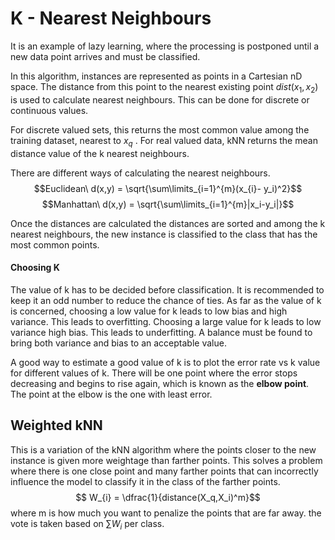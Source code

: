 

# K - Nearest Neighbours

It is an example of lazy learning, where the processing is postponed until a new data point arrives and must be classified. 

In this algorithm, instances are represented as points in a Cartesian nD space. 
The distance from this point to the nearest existing point $dist(x_1,x_2)$ is used to calculate nearest neighbours. This can be done for discrete or continuous values. 

For discrete valued sets, this returns the most common value among the training dataset, nearest to $x_q$ . For real valued data, kNN returns the mean distance value of the k nearest neighbours.

There are different ways of calculating the nearest neighbours.  
$$Euclidean\ d(x,y) = \sqrt{\sum\limits_{i=1}^{m}(x_{i}- y_i)^2}$$
$$Manhattan\ d(x,y) = \sqrt{\sum\limits_{i=1}^{m}|x_i-y_i|}$$

Once the distances are calculated the distances are sorted and among the k nearest neighbours, the new instance is classified to the class that has the most common points.

#### Choosing K
The value of k has to be decided before classification. It is recommended to keep it an odd number to reduce the chance of ties. 
As far as the value of k is concerned, choosing a low value for k leads to low bias and high variance. This leads to overfitting.
Choosing a large value for k leads to low variance high bias. This leads to underfitting.
A balance must be found to bring both variance and bias to an acceptable value. 

A good way to estimate a good value of k is to plot the error rate vs k value for different values of k. There will be one point where the error stops decreasing and begins to rise again, which is known as the **elbow point**. The point at the elbow is the one with least error.

## Weighted kNN
This is a variation of the kNN algorithm where the points closer to the new instance is given more weightage than farther points. This solves a problem where there is one close point and many farther points that can incorrectly influence the model to classify it in the class of the farther points.
$$ W_{i} = \dfrac{1}{distance(X_q,X_i)^m}$$
where m is how much you want to penalize the points that are far away.
the vote is taken based on $\sum{W_i}$ per class.




